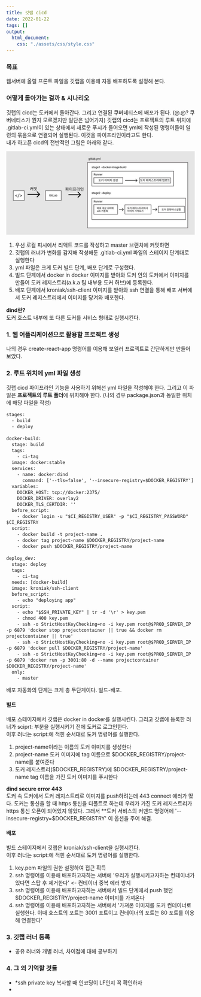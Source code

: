 ```yaml
---
title: 깃랩 cicd
date: 2022-01-22
tags: []
output:
  html_document:
    css: "./assets/css/style.css"
---
```


### 목표

웹서버에 올릴 프론트 파일을 깃랩을 이용해 자동 배포하도록 설정해 본다.

### 어떻게 돌아가는 걸까 & 시나리오
깃랩의 cicd는 도커에서 돌아간다. 그리고 연결된 쿠버네티스에 배포가 된다. (@.@? 쿠버네티스가 뭔지 모르겠지만 일단은 넘어가자) 깃랩의 cicd는 프로젝트의 루트 위치에 .gitlab-ci.yml이 있는 상태에서 새로운 푸시가 들어오면 yml에 작성된 명령어들이 일련의 묶음으로 연결되어 실행된다. 이것을 파이프라인이라고도 한다.   
내가 하고픈 cicd의 전반적인 그림은 아래와 같다.   

![](./gitlab_cicd_image1.jpg)

1. 우선 로컬 피시에서 리액트 코드를 작성하고 master 브랜치에 커밋하면
2. 깃랩의 러너가 변화를 감지해 작성해둔 .gitlab-ci.yml 파일의 스테이지 단계대로 실행한다
3. yml 파일은 크게 도커 빌드 단계, 배포 단계로 구성했다.
4. 빌드 단계에서 docker in docker 이미지를 받아와 도커 안의 도커에서 이미지를 만들어 도커 레지스트리(a.k.a 팀 내부용 도커 허브)에 등록한다.
6. 배포 단계에서 kroniak/ssh-client 이미지를 받아와 ssh 연결을 통해 배포 서버에서 도커 레지스트리에서 이미지를 당겨와 배포한다.



**dind란?**    
도커 호스트 내부에 또 다른 도커를 서비스 형태로 실행시킨다. 



### 1. 웹 어플리케이션으로 활용할 프로젝트 생성

나의 경우 create-react-app 명령어를 이용해 보일러 프로젝트로 간단하게만 만들어보았다.

### 2. 루트 위치에 yml 파일 생성

깃랩 cicd 파이프라인 기능을 사용하기 위해선 yml 파일을 작성해야 한다. 그리고 이 파일은 **프로젝트의 루트 폴더**에 위치해야 한다. (나의 경우 package.json과 동일한 위치에 해당 파일을 작성)

```
stages:
  - build
  - deploy

docker-build:
  stage: build
  tags:
    - ci-tag
  image: docker:stable
  services:
    - name: docker:dind
      command: ['--tls=false', '--insecure-registry=$DOCKER_REGISTRY']
  variables:
    DOCKER_HOST: tcp://docker:2375/
    DOCKER_DRIVER: overlay2
    DOCKER_TLS_CERTDIR: ''
  before_script:
    - docker login -u "$CI_REGISTRY_USER" -p "$CI_REGISTRY_PASSWORD" $CI_REGISTRY
  script:
    - docker build -t project-name .
    - docker tag project-name $DOCKER_REGISTRY/project-name
    - docker push $DOCKER_REGISTRY/project-name

deploy_dev:
  stage: deploy
  tags:
    - ci-tag
  needs: [docker-build]
  image: kroniak/ssh-client
  before_script:
    - echo "deploying app"
  script:
    - echo "$SSH_PRIVATE_KEY" | tr -d '\r' > key.pem
    - chmod 400 key.pem
    - ssh -o StrictHostKeyChecking=no -i key.pem root@$PROD_SERVER_IP -p 6879 'docker stop projectcontainer || true && docker rm projectcontainer || true'
    - ssh -o StrictHostKeyChecking=no -i key.pem root@$PROD_SERVER_IP -p 6879 'docker pull $DOCKER_REGISTRY/project-name'
    - ssh -o StrictHostKeyChecking=no -i key.pem root@$PROD_SERVER_IP -p 6879 'docker run -p 3001:80 -d --name projectcontainer $DOCKER_REGISTRY/project-name'
  only:
    - master
```

배포 자동화의 단계는 크게 총 두단계이다. 빌드-배포.

#### 빌드
배포 스테이지에서 깃랩은 docker in docker를 실행시킨다. 그리고 깃랩에 등록한 러너가 sciprt: 부분을 실행시키기 전에 도커로 로그인한다.   
이후 러너는 script:에 적힌 순서대로 도커 명령어를 실행한다.
1. project-name이라는 이름의 도커 이미지를 생성한다
2. project-name 도커 이미지에 tag 이름으로 $DOCKER_REGISTRY/project-name를 붙여준다
3. 도커 레지스트리($DOCKER_REGISTRY)에 $DOCKER_REGISTRY/project-name tag 이름을 가진 도커 이미지를 푸시한다

**dind secure error 443**   
도커 속 도커에서 도커 레지스트리로 이미지를 push하려는데 443 connect 에러가 떴다. 도커는 통신을 할 때 https 통신을 디폴트로 하는데 우리가 가진 도커 레지스트리가 https 통신 오픈이 되어있지 않았다. 그래서 **도커 서비스의 커맨드 명령어에 '--insecure-registry=$DOCKER_REGISTRY' 이 옵션을 주어 해결.

#### 배포
빌드 스테이지에서 깃랩은 kroniak/ssh-client을 실행시킨다.   
이후 러너는 script:에 적힌 순서대로 도커 명령어를 실행한다.
1. key.pem 파일의 권한 설정하여 접근 획득
2. ssh 명령어를 이용해 배포하고자하는 서버에 '우리가 실행시키고자하는 컨테이너가 있다면 스탑 후 제거한다' <- 컨테이너 중복 에러 방지
3. ssh 명령어를 이용해 배포하고자하는 서버에서 빌드 단계에서 push 했던 $DOCKER_REGISTRY/project-name 이미지를 가져온다
4. ssh 명령어를 이용해 배포하고자하는 서버에서 '가져온 이미지를 도커 컨테이너로 실행한다. 이때 호스트의 포트는 3001 포트이고 컨테이너의 포트는 80 포트를 이용해 연결한다'


### 3. 깃랩 러너 등록
- 공유 러너와 개별 러너, 차이점에 대해 공부하기

### 4. 그 외 기억할 것들
- *ssh private key 복사할 때 인코딩이 LF인지 꼭 확인하자
- 
